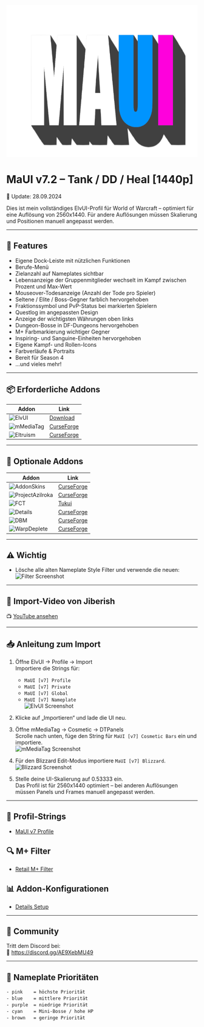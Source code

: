 <p align="center">
  <img width="800" height="400" src="https://github.com/mBlinkii/MaUI-ElvUI-Profile-Strings/blob/main/mauilogo.png" alt="MaUI Logo">
</p>

# MaUI v7.2 – Tank / DD / Heal [1440p]  
📅 Update: 28.09.2024

Dies ist mein vollständiges ElvUI-Profil für World of Warcraft – optimiert für eine Auflösung von 2560x1440. Für andere Auflösungen müssen Skalierung und Positionen manuell angepasst werden.

---

## 🔧 Features

- Eigene Dock-Leiste mit nützlichen Funktionen  
- Berufe-Menü  
- Zielanzahl auf Nameplates sichtbar  
- Lebensanzeige der Gruppenmitglieder wechselt im Kampf zwischen Prozent und Max-Wert  
- Mouseover-Todesanzeige (Anzahl der Tode pro Spieler)  
- Seltene / Elite / Boss-Gegner farblich hervorgehoben  
- Fraktionssymbol und PvP-Status bei markierten Spielern  
- Questlog im angepassten Design  
- Anzeige der wichtigsten Währungen oben links  
- Dungeon-Bosse in DF-Dungeons hervorgehoben  
- M+ Farbmarkierung wichtiger Gegner  
- Inspiring- und Sanguine-Einheiten hervorgehoben  
- Eigene Kampf- und Rollen-Icons  
- Farbverläufe & Portraits  
- Bereit für Season 4  
- ...und vieles mehr!

---

## 📦 Erforderliche Addons

| Addon | Link |
|-------|------|
| ![ElvUI](https://img.shields.io/badge/Addon-ElvUI-orange) | [Download](https://www.tukui.org/download.php?ui=elvui) |
| ![mMediaTag](https://img.shields.io/badge/Addon-mMediaTag-blueviolet) | [CurseForge](https://www.curseforge.com/wow/addons/elvui_mmediatag) |
| ![Eltruism](https://img.shields.io/badge/Addon-Eltruism-blue) | [CurseForge](https://www.curseforge.com/wow/addons/elvui-eltruism) |

---

## 🧩 Optionale Addons

| Addon | Link |
|-------|------|
| ![AddonSkins](https://img.shields.io/badge/Addon-AddonSkins-blue) | [CurseForge](https://www.curseforge.com/wow/addons/addonskins) |
| ![ProjectAzilroka](https://img.shields.io/badge/Addon-ProjectAzilroka-blue) | [CurseForge](https://www.curseforge.com/wow/addons/projectazilroka) |
| ![FCT](https://img.shields.io/badge/Addon-FCT-red) | [Tukui](https://www.tukui.org/addons.php?id=137) |
| ![Details](https://img.shields.io/badge/Addon-Details-lightgrey) | [CurseForge](https://www.curseforge.com/wow/addons/details) |
| ![DBM](https://img.shields.io/badge/Addon-DBM-brightgreen) | [CurseForge](https://www.curseforge.com/wow/addons/deadly-boss-mods) |
| ![WarpDeplete](https://img.shields.io/badge/Addon-WarpDeplete-red) | [CurseForge](https://www.curseforge.com/wow/addons/warpdeplete) |

---

## ⚠️ Wichtig

- Lösche alle alten Nameplate Style Filter und verwende die neuen:  
  ![Filter Screenshot](https://github.com/mBlinkii/MaUI-ElvUI-Profile-Strings/blob/main/Screenshots/filter.png)

---

## 🎥 Import-Video von Jiberish  
📺 [YouTube ansehen](https://www.youtube.com/watch?v=plOL8e279og&t=7s)

---

## 📥 Anleitung zum Import

1. Öffne ElvUI → Profile → Import  
   Importiere die Strings für:
   - `MaUI [v7] Profile`
   - `MaUI [v7] Private`
   - `MaUI [v7] Global`
   - `MaUI [v7] Nameplate`  
   ![ElvUI Screenshot](https://github.com/mBlinkii/MaUI-ElvUI-Profile-Strings/blob/main/Screenshots/elvui.png)

2. Klicke auf „Importieren“ und lade die UI neu.

3. Öffne mMediaTag → Cosmetic → DTPanels  
   Scrolle nach unten, füge den String für `MaUI [v7] Cosmetic Bars` ein und importiere.  
   ![mMediaTag Screenshot](https://github.com/mBlinkii/MaUI-ElvUI-Profile-Strings/blob/main/Screenshots/mmt.png)

4. Für den Blizzard Edit-Modus importiere `MaUI [v7] Blizzard`.  
   ![Blizzard Screenshot](https://github.com/mBlinkii/MaUI-ElvUI-Profile-Strings/blob/main/Screenshots/wow.png)

5. Stelle deine UI-Skalierung auf 0.53333 ein.  
   Das Profil ist für 2560x1440 optimiert – bei anderen Auflösungen müssen Panels und Frames manuell angepasst werden.

---

## 📁 Profil-Strings

- [MaUI v7 Profile](https://github.com/mBlinkii/MaUI-ElvUI-Profile-Strings/tree/main/v7)

## 🔍 M+ Filter

- [Retail M+ Filter](https://github.com/mBlinkii/MaUI-ElvUI-Profile-Strings/tree/main/M%2B%20Stuff)

## 📊 Addon-Konfigurationen

- [Details Setup](https://github.com/mBlinkii/MaUI-ElvUI-Profile-Strings/blob/main/v7/MaUI%20Details.txt)

---

## 💬 Community

Tritt dem Discord bei:  
🔗 https://discord.gg/AE9XebMU49

---

## 🎨 Nameplate Prioritäten

```bash
- pink    = höchste Priorität
- blue    = mittlere Priorität
- purple  = niedrige Priorität
- cyan    = Mini-Bosse / hohe HP
- brown   = geringe Priorität
